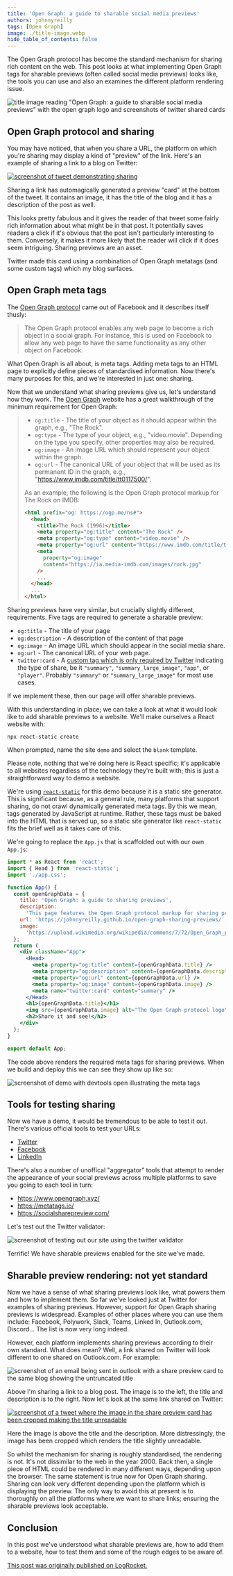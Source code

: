 ```yaml
---
title: 'Open Graph: a guide to sharable social media previews'
authors: johnnyreilly
tags: [Open Graph]
image: ./title-image.webp
hide_table_of_contents: false
---
```


The Open Graph protocol has become the standard mechanism for sharing rich content on the web. This post looks at what implementing Open Graph tags for sharable previews (often called social media previews) looks like, the tools you can use and also an examines the different platform rendering issue.

![title image reading "Open Graph: a guide to sharable social media previews" with the open graph logo and screenshots of twitter shared cards](title-image.webp)

## Open Graph protocol and sharing

You may have noticed, that when you share a URL, the platform on which you're sharing may display a kind of "preview" of the link. Here's an example of sharing a link to a blog on Twitter:

[![screenshot of tweet demonstrating sharing](screenshot-of-tweet-demonstrating-sharing.webp)](https://twitter.com/johnny_reilly/status/1454092877722800131)

Sharing a link has automagically generated a preview "card" at the bottom of the tweet. It contains an image, it has the title of the blog and it has a description of the post as well.

This looks pretty fabulous and it gives the reader of that tweet some fairly rich information about what might be in that post. It potentially saves readers a click if it's obvious that the post isn't particularly interesting to them. Conversely, it makes it more likely that the reader will click if it does seem intriguing. Sharing previews are an asset.

Twitter made this card using a combination of Open Graph metatags (and some custom tags) which my blog surfaces.

## Open Graph meta tags

The [Open Graph protocol](https://ogp.me/) came out of Facebook and it describes itself thusly:

> The Open Graph protocol enables any web page to become a rich object in a social graph. For instance, this is used on Facebook to allow any web page to have the same functionality as any other object on Facebook.

What Open Graph is all about, is meta tags. Adding meta tags to an HTML page to explicitly define pieces of standardised information. Now there's many purposes for this, and we're interested in just one: sharing.

Now that we understand what sharing previews give us, let's understand how they work. The [Open Graph](https://ogp.me/#metadata) website has a great walkthrough of the minimum requirement for Open Graph:

> - `og:title` - The title of your object as it should appear within the graph, e.g., "The Rock".
> - `og:type` - The type of your object, e.g., "video.movie". Depending on the type you specify, other properties may also be required.
> - `og:image` - An image URL which should represent your object within the graph.
> - `og:url` - The canonical URL of your object that will be used as its permanent ID in the graph, e.g., "https://www.imdb.com/title/tt0117500/".
>
> As an example, the following is the Open Graph protocol markup for The Rock on IMDB:
>
> ```html
> <html prefix="og: https://ogp.me/ns#">
>   <head>
>     <title>The Rock (1996)</title>
>     <meta property="og:title" content="The Rock" />
>     <meta property="og:type" content="video.movie" />
>     <meta property="og:url" content="https://www.imdb.com/title/tt0117500/" />
>     <meta
>       property="og:image"
>       content="https://ia.media-imdb.com/images/rock.jpg"
>     />
>     ...
>   </head>
>   ...
> </html>
> ```

Sharing previews have very similar, but crucially slightly different, requirements. Five tags are required to generate a sharable preview:

- `og:title` - The title of your page
- `og:description` - A description of the content of that page
- `og:image` - An image URL which should appear in the social media share.
- `og:url` - The canonical URL of your web page.
- `twitter:card` - A [custom tag which is only required by Twitter](https://developer.twitter.com/en/docs/twitter-for-websites/cards/guides/getting-started#started) indicating the type of share, be it `"summary"`, `"summary_large_image"`, `"app"`, or `"player"`. Probably `"summary"` or `"summary_large_image"` for most use cases.

If we implement these, then our page will offer sharable previews.

With this understanding in place; we can take a look at what it would look like to add sharable previews to a website. We'll make ourselves a React website with:

```
npx react-static create
```

When prompted, name the site `demo` and select the `blank` template.

Please note, nothing that we're doing here is React specific; it's applicable to all websites regardless of the technology they're built with; this is just a straightforward way to demo a website.

We're using [`react-static`](https://github.com/react-static/react-static) for this demo because it is a static site generator. This is significant because, as a general rule, many platforms that support sharing, do not crawl dynamically generated meta tags. By this we mean, tags generated by JavaScript at runtime. Rather, these tags must be baked into the HTML that is served up, so a static site generator like `react-static` fits the brief well as it takes care of this.

We're going to replace the `App.js` that is scaffolded out with our own `App.js`:

```jsx
import * as React from 'react';
import { Head } from 'react-static';
import './app.css';

function App() {
  const openGraphData = {
    title: 'Open Graph: a guide to sharing previews',
    description:
      'This page features the Open Graph protocol markup for sharing previews.',
    url: 'https://johnnyreilly.github.io/open-graph-sharing-previews/',
    image:
      'https://upload.wikimedia.org/wikipedia/commons/7/72/Open_Graph_protocol_logo.png',
  };
  return (
    <div className="App">
      <Head>
        <meta property="og:title" content={openGraphData.title} />
        <meta property="og:description" content={openGraphData.description} />
        <meta property="og:url" content={openGraphData.url} />
        <meta property="og:image" content={openGraphData.image} />
        <meta name="twitter:card" content="summary" />
      </Head>
      <h1>{openGraphData.title}</h1>
      <img src={openGraphData.image} alt="The Open Graph protocol logo" />
      <h2>Share it and see!</h2>
    </div>
  );
}

export default App;
```

The code above renders the required meta tags for sharing previews. When we build and deploy this we can see they show up like so:

![screenshot of demo with devtools open illustrating the meta tags](screenshot-of-demo-with-devtools-open.png)

## Tools for testing sharing

Now we have a demo, it would be tremendous to be able to test it out. There's various official tools to test your URLs:

- [Twitter](https://cards-dev.twitter.com/validator)
- [Facebook](https://developers.facebook.com/tools/debug/)
- [LinkedIn](https://www.linkedin.com/post-inspector/inspect/)

There's also a number of unoffical "aggregator" tools that attempt to render the appearance of your social previews across multiple platforms to save you going to each tool in turn:

- https://www.opengraph.xyz/
- https://metatags.io/
- https://socialsharepreview.com/

Let's test out the Twitter validator:

![screenshot of testing out our site using the twitter validator](screenshot-of-twitter-validator.webp)

Terrific! We have sharable previews enabled for the site we've made.

## Sharable preview rendering: not yet standard

Now we have a sense of what sharing previews look like, what powers them and how to implement them. So far we've looked just at Twitter for examples of sharing previews. However, support for Open Graph sharing previews is widespread. Examples of other places where you can use them include: Facebook, Polywork, Slack, Teams, Linked In, Outlook.com, Discord... The list is now very long indeed.

However, each platform implements sharing previews according to their own standard. What does mean? Well, a link shared on Twitter will look different to one shared on Outlook.com. For example:

![screenshot of an email being sent in outlook with a share preview card to the same blog showing the untruncated title](screenshot-of-email-demonstrating-sharing-with-a-non-cropped-image.png)

Above I'm sharing a link to a blog post. The image is to the left, the title and description is to the right. Now let's look at the same link shared on Twitter:

[![screenshot of a tweet where the image in the share preview card has been cropped making the title unreadable](screenshot-of-tweet-demonstrating-sharing-with-a-cropped-image.webp)](https://twitter.com/AzureWeekly/status/1436733027489652743)

Here the image is above the title and the description. More distressingly, the image has been cropped which renders the title slightly unreadable.

So whilst the mechanism for sharing is roughly standardised, the rendering is not. It's not dissimilar to the web in the year 2000. Back then, a single piece of HTML could be rendered in many different ways, depending upon the browser. The same statement is true now for Open Graph sharing. Sharing can look very different depending upon the platform which is displaying the preview. The only way to avoid this at present is to thoroughly on all the platforms where we want to share links; ensuring the sharable previews look acceptable.

## Conclusion

In this post we've understood what sharable previews are, how to add them to a website, how to test them and some of the rough edges to be aware of.

[This post was originally published on LogRocket.](https://blog.logrocket.com/open-graph-sharable-social-media-previews/)
